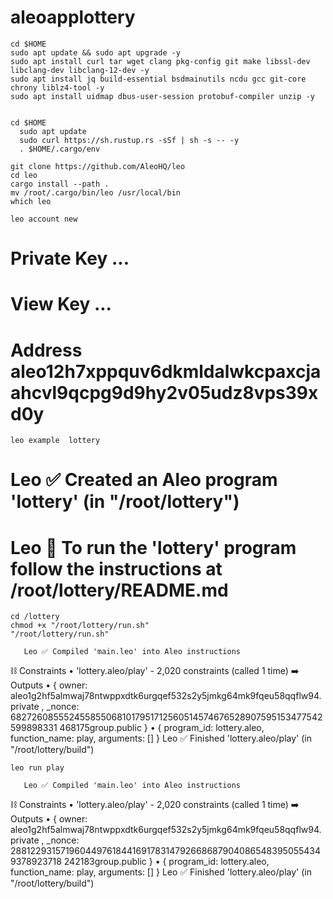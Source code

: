 # aleoapplottery

```
cd $HOME
sudo apt update && sudo apt upgrade -y
sudo apt install curl tar wget clang pkg-config git make libssl-dev libclang-dev libclang-12-dev -y
sudo apt install jq build-essential bsdmainutils ncdu gcc git-core chrony liblz4-tool -y
sudo apt install uidmap dbus-user-session protobuf-compiler unzip -y


cd $HOME
  sudo apt update
  sudo curl https://sh.rustup.rs -sSf | sh -s -- -y
  . $HOME/.cargo/env

git clone https://github.com/AleoHQ/leo
cd leo
cargo install --path .
mv /root/.cargo/bin/leo /usr/local/bin
which leo

leo account new
```
# Private Key  ...
# View Key  ...
# Address  aleo12h7xppquv6dkmldalwkcpaxcjaahcvl9qcpg9d9hy2v05udz8vps39xd0y

```
leo example  lottery
```
#       Leo ✅ Created an Aleo program 'lottery' (in "/root/lottery")
#       Leo 🚀 To run the 'lottery' program follow the instructions at /root/lottery/README.md
```
cd /lottery
chmod +x "/root/lottery/run.sh"
"/root/lottery/run.sh"
```
       Leo ✅ Compiled 'main.leo' into Aleo instructions
⛓  Constraints
 •  'lottery.aleo/play' - 2,020 constraints (called 1 time)
➡️  Outputs
 • {
  owner: aleo1g2hf5almwaj78ntwppxdtk6urgqef532s2y5jmkg64mk9fqeu58qqflw94.private                                                                                                                  ,
  _nonce: 6827260855524558550681017951712560514574676528907595153477542599898331                                                                                                                  468175group.public
}
 • {
  program_id: lottery.aleo,
  function_name: play,
  arguments: []
}
       Leo ✅ Finished 'lottery.aleo/play' (in "/root/lottery/build")
 ```
 leo run play
```

       Leo ✅ Compiled 'main.leo' into Aleo instructions
⛓  Constraints
 •  'lottery.aleo/play' - 2,020 constraints (called 1 time)
➡️  Outputs
 • {
  owner: aleo1g2hf5almwaj78ntwppxdtk6urgqef532s2y5jmkg64mk9fqeu58qqflw94.private                                                                                                                  ,
  _nonce: 2881229315719604497618441691783147926686879040865483950554349378923718                                                                                                                  242183group.public
}
 • {
  program_id: lottery.aleo,
  function_name: play,
  arguments: []
}
       Leo ✅ Finished 'lottery.aleo/play' (in "/root/lottery/build")
